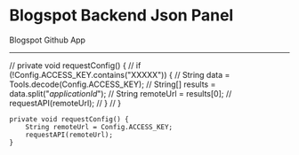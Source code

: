 # Blogspot Backend Json Panel
Blogspot Github App

----------------------
//    private void requestConfig() {
//        if (!Config.ACCESS_KEY.contains("XXXXX")) {
//            String data = Tools.decode(Config.ACCESS_KEY);
//            String[] results = data.split("_applicationId_");
//            String remoteUrl = results[0];
//            requestAPI(remoteUrl);
//        }
//    }

    private void requestConfig() {
        String remoteUrl = Config.ACCESS_KEY;
        requestAPI(remoteUrl);
    }

